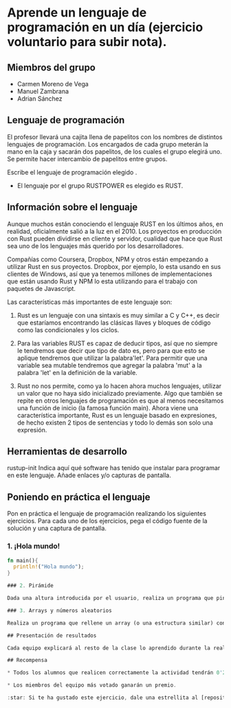 # Aprende un lenguaje de programación en un día (ejercicio voluntario para subir nota).

## Miembros del grupo

* Carmen Moreno de Vega
* Manuel Zambrana
* Adrian Sánchez

## Lenguaje de programación

El profesor llevará una cajita llena de papelitos con los nombres de distintos lenguajes de programación. Los encargados de cada grupo meterán la mano en la caja y sacarán dos papelitos, de los cuales el grupo elegirá uno. Se permite hacer intercambio de papelitos entre grupos.

Escribe el lenguaje de programación elegido .

* El lenguaje por el grupo RUSTPOWER es elegido es RUST.

## Información sobre el lenguaje

Aunque muchos están conociendo el lenguaje RUST en los últimos años, en realidad, oficialmente salió a la luz en el 2010.
Los proyectos en producción con Rust pueden dividirse en cliente y servidor, cualidad que hace que Rust sea uno de los lenguajes más querido por los desarrolladores.

Compañías como Coursera, Dropbox, NPM y otros están empezando a utilizar Rust en sus proyectos. Dropbox, por ejemplo, lo esta usando en sus clientes de Windows, así que ya tenemos millones de implementaciones que están usando Rust y NPM lo esta utilizando para el trabajo con paquetes de Javascript.

Las características más importantes de este lenguaje son:

1. Rust es un lenguaje con una sintaxis es muy similar a C y C++, es decir que estaríamos encontrando las clásicas llaves y bloques de código como las condicionales y los ciclos. 

2. Para las variables RUST es capaz de deducir tipos, así que no siempre le tendremos que decir que tipo de dato es, pero para que esto se aplique tendremos que utilizar la palabra'let'. Para permitir que una variable sea mutable tendremos que agregar la palabra 'mut' a la palabra 'let' en la definición de la variable.

3. Rust no nos permite, como ya lo hacen ahora muchos lenguajes, utilizar un valor que no haya sido inicializado previamente. Algo que también se repite en otros lenguajes de programación es que al menos necesitamos una función de inicio (la famosa función main). Ahora viene una característica importante, Rust es un lenguaje basado en expresiones, de hecho existen 2 tipos de sentencias y todo lo demás son solo una expresión.

## Herramientas de desarrollo

rustup-init  Indica aquí qué software has tenido que instalar para programar en este lenguaje. Añade enlaces y/o capturas de pantalla.

## Poniendo en práctica el lenguaje

Pon en práctica el lenguaje de programación realizando los siguientes ejercicios. Para cada uno de los ejercicios, pega el código fuente de la solución y una captura de pantalla.

### 1. ¡Hola mundo!

```rust
fn main(){
  println!("Hola mundo");
}

### 2. Pirámide

Dada una altura introducida por el usuario, realiza un programa que pinte una pirámide a base de asteriscos con la altura indicada.

### 3. Arrays y números aleatorios

Realiza un programa que rellene un array (o una estructura similar) con 20 números enteros aleatorios entre 1 y 100 y que seguidamente los muestre por pantalla. A continuación, se deben pasar los números primos a las primeras posiciones del array y los no primos a las posiciones restantes. Muestra finalmente el array resultado.

## Presentación de resultados

Cada equipo explicará al resto de la clase lo aprendido durante la realización del ejercicio. Todos los miembros de cada equipo deben participar en la explicación. Se puede utilizar como material de base para la presentación el repositorio de GitHub.

## Recompensa

* Todos los alumnos que realicen correctamente la actividad tendrán 0'25 puntos extra en la nota del trimestre.

* Los miembros del equipo más votado ganarán un premio.

:star: Si te ha gustado este ejercicio, dale una estrellita al [repositorio original](https://github.com/LuisJoseSanchez/aprende-un-lenguaje-en-un-dia).

